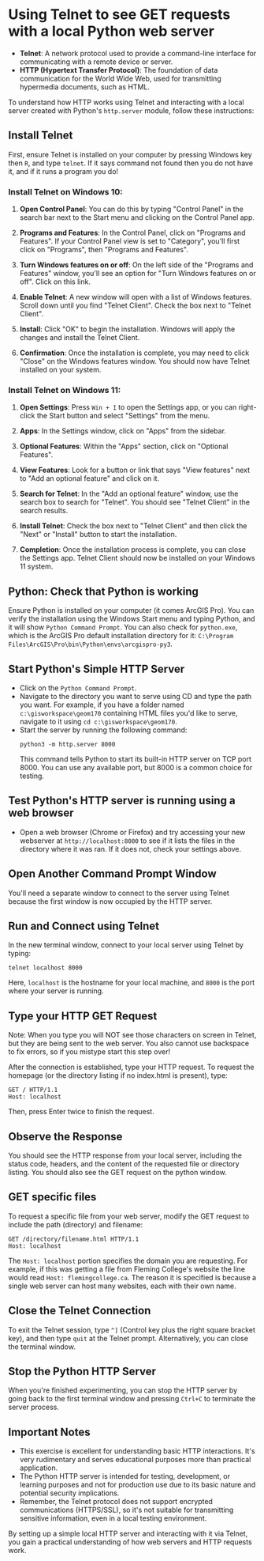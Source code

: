 # Using Telnet to see GET requests with a local Python web server

- **Telnet**: A network protocol used to provide a command-line interface for communicating with a remote device or server.
- **HTTP (Hypertext Transfer Protocol)**: The foundation of data communication for the World Wide Web, used for transmitting hypermedia documents, such as HTML.

To understand how HTTP works using Telnet and interacting with a local server created with Python's `http.server` module, follow these instructions:

## Install Telnet
First, ensure Telnet is installed on your computer by pressing Windows key then `R`, and type `telnet`. If it says command not found then you do not have it, and if it runs a program you do!

### Install Telnet on Windows 10:

1. **Open Control Panel**: You can do this by typing "Control Panel" in the search bar next to the Start menu and clicking on the Control Panel app.

2. **Programs and Features**: In the Control Panel, click on "Programs and Features". If your Control Panel view is set to "Category", you'll first click on "Programs", then "Programs and Features".

3. **Turn Windows features on or off**: On the left side of the "Programs and Features" window, you'll see an option for "Turn Windows features on or off". Click on this link.

4. **Enable Telnet**: A new window will open with a list of Windows features. Scroll down until you find "Telnet Client". Check the box next to "Telnet Client".

5. **Install**: Click "OK" to begin the installation. Windows will apply the changes and install the Telnet Client.

6. **Confirmation**: Once the installation is complete, you may need to click "Close" on the Windows features window. You should now have Telnet installed on your system.

### Install Telnet on Windows 11:

1. **Open Settings**: Press `Win + I` to open the Settings app, or you can right-click the Start button and select "Settings" from the menu.

2. **Apps**: In the Settings window, click on "Apps" from the sidebar.

3. **Optional Features**: Within the "Apps" section, click on "Optional Features".

4. **View Features**: Look for a button or link that says "View features" next to "Add an optional feature" and click on it.

5. **Search for Telnet**: In the "Add an optional feature" window, use the search box to search for "Telnet". You should see "Telnet Client" in the search results.

6. **Install Telnet**: Check the box next to "Telnet Client" and then click the "Next" or "Install" button to start the installation.

7. **Completion**: Once the installation process is complete, you can close the Settings app. Telnet Client should now be installed on your Windows 11 system.


## Python: Check that Python is working
Ensure Python is installed on your computer (it comes ArcGIS Pro). You can verify the installation using the Windows Start menu and typing Python, and it will show `Python Command Prompt`. 
You can also check for `python.exe`, which is the ArcGIS Pro default installation directory for it: `C:\Program Files\ArcGIS\Pro\bin\Python\envs\arcgispro-py3`. 

## Start Python's Simple HTTP Server
- Click on the `Python Command Prompt`.
- Navigate to the directory you want to serve using CD and type the path you want. For example, if you have a folder named `c:\gisworkspace\geom170` containing HTML files you'd like to serve, navigate to it using `cd c:\gisworkspace\geom170`.
- Start the server by running the following command:
    ```
    python3 -m http.server 8000
    ```
    This command tells Python to start its built-in HTTP server on TCP port 8000. You can use any available port, but 8000 is a common choice for testing. 

## Test Python's HTTP server is running using a web browser

 - Open a web browser (Chrome or Firefox) and try accessing your new webserver at `http://localhost:8000` to see if it lists the files in the directory where it was ran. If it does not, check your settings above. 

## Open Another Command Prompt Window
You'll need a separate window to connect to the server using Telnet because the first window is now occupied by the HTTP server.

## Run and Connect using Telnet
In the new terminal window, connect to your local server using Telnet by typing:
```
telnet localhost 8000
```
Here, `localhost` is the hostname for your local machine, and `8000` is the port where your server is running.

## Type your HTTP GET Request
Note: When you type you will NOT see those characters on screen in Telnet, but they are being sent to the web server. You also cannot use backspace to fix errors, so if you mistype start this step over!

After the connection is established, type your HTTP request. To request the homepage (or the directory listing if no index.html is present), type:
```
GET / HTTP/1.1
Host: localhost
```
Then, press Enter twice to finish the request.

## Observe the Response
You should see the HTTP response from your local server, including the status code, headers, and the content of the requested file or directory listing. You should also see the GET request on the python window. 

## GET specific files
To request a specific file from your web server, modify the GET request to include the path (directory) and filename:
```
GET /directory/filename.html HTTP/1.1
Host: localhost
```
The `Host: localhost` portion specifies the domain you are requesting. For example, if this was getting a file from Fleming College's website the line would read `Host: flemingcollege.ca`. The reason it is specified is because a single web server can host many websites, each with their own name.

## Close the Telnet Connection
To exit the Telnet session, type `^]` (Control key plus the right square bracket key), and then type `quit` at the Telnet prompt. Alternatively, you can close the terminal window.

## Stop the Python HTTP Server
When you're finished experimenting, you can stop the HTTP server by going back to the first terminal window and pressing `Ctrl+C` to terminate the server process.

## Important Notes
- This exercise is excellent for understanding basic HTTP interactions. It's very rudimentary and serves educational purposes more than practical application.
- The Python HTTP server is intended for testing, development, or learning purposes and not for production use due to its basic nature and potential security implications.
- Remember, the Telnet protocol does not support encrypted communications (HTTPS/SSL), so it's not suitable for transmitting sensitive information, even in a local testing environment.

By setting up a simple local HTTP server and interacting with it via Telnet, you gain a practical understanding of how web servers and HTTP requests work.
